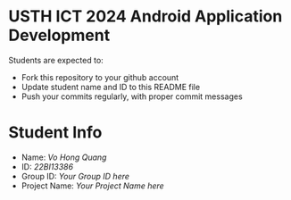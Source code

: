 USTH ICT 2024 Android Application Development
=====================================================

Students are expected to:

* Fork this repository to your github account
* Update student name and ID to this README file
* Push your commits regularly, with proper commit messages

Student Info
=======================

* Name: *Vo Hong Quang*
* ID: *22BI13386*
* Group ID: *Your Group ID here*
* Project Name: *Your Project Name here*

